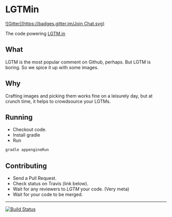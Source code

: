 LGTMin
======
[![Gitter](https://badges.gitter.im/Join Chat.svg)](https://gitter.im/rahulsom/lgtmin?utm_source=badge&utm_medium=badge&utm_campaign=pr-badge&utm_content=badge)

The code powering [LGTM.in](http://lgtm.in/)

What
----

LGTM is the most popular comment on Github, perhaps. But LGTM is boring. So we spice it up with some images.

Why
----

Crafting images and picking them works fine on a leisurely day, but at crunch time, it helps to crowdsource your LGTMs.

Running
-------

* Checkout code.
* Install gradle
* Run

```bash
gradle appengineRun
```

Contributing
----

* Send a Pull Request.
* Check status on Travis (link below).
* Wait for any reviewers to *LGTM* your code. (Very meta)
* Wait for your code to be merged.

----

[![Build Status](https://travis-ci.org/rahulsom/lgtmin.png?branch=master)](https://travis-ci.org/rahulsom/lgtmin)
